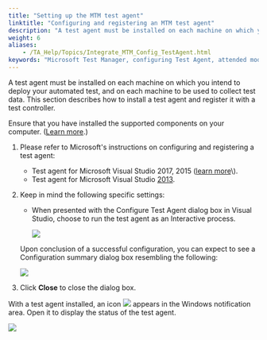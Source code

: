 ```yaml
--- 
title: "Setting up the MTM test agent"
linktitle: "Configuring and registering an MTM test agent"
description: "A test agent must be installed on each machine on which you intend to deploy your automated test, and on each machine to be used to collect test data. This section describes how to install a test agent and register it with a test controller."
weight: 6
aliases: 
    - /TA_Help/Topics/Integrate_MTM_Config_TestAgent.html
keywords: "Microsoft Test Manager, configuring Test Agent, attended mode, MTM, configuring Test Agent, attended mode, Team Foundation Server, integration, configuring Test Agent, attended mode"
---
```


A test agent must be installed on each machine on which you intend to deploy your automated test, and on each machine to be used to collect test data. This section describes how to install a test agent and register it with a test controller.

Ensure that you have installed the supported components on your computer. \([Learn more](/TA_Help/Topics/ug_MTM_VS_components.html).\)

1.  Please refer to Microsoft's instructions on configuring and registering a test agent:

    -   Test agent for Microsoft Visual Studio 2017, 2015 \([learn more](https://msdn.microsoft.com/en-us/library/hh546459(v=vs.140).aspx)\).
    -   Test agent for Microsoft Visual Studio [2013](http://msdn.microsoft.com/en-us/library/hh546459(v=vs.120).aspx#agent).
2.  Keep in mind the following specific settings:

    -   When presented with the Configure Test Agent dialog box in Visual Studio, choose to run the test agent as an Interactive process.

        ![](/images/TA_Help/Images/MTM_TA_interactive_process.png)

    Upon conclusion of a successful configuration, you can expect to see a Configuration summary dialog box resembling the following:

    ![](/images/TA_Help/Images/config_summary_dlg_test_agent.png)

3.  Click **Close** to close the dialog box.


With a test agent installed, an icon ![](/images/TA_Help/Images/MTM_agent_icon.png) appears in the Windows notification area. Open it to display the status of the test agent.

![](/images/TA_Help/Images/agent_systray.png)




